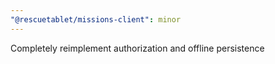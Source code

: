 ```yaml
---
"@rescuetablet/missions-client": minor
---
```


Completely reimplement authorization and offline persistence
